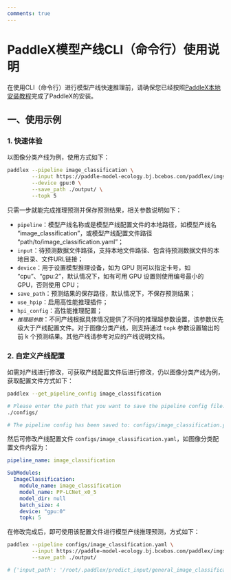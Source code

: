 ```yaml
---
comments: true
---
```


# PaddleX模型产线CLI（命令行）使用说明

在使用CLI（命令行）进行模型产线快速推理前，请确保您已经按照[PaddleX本地安装教程](../../installation/installation.md)完成了PaddleX的安装。

## 一、使用示例

### 1. 快速体验

以图像分类产线为例，使用方式如下：

```bash
paddlex --pipeline image_classification \
        --input https://paddle-model-ecology.bj.bcebos.com/paddlex/imgs/demo_image/general_image_classification_001.jpg \
        --device gpu:0 \
        --save_path ./output/ \
        --topk 5
```

只需一步就能完成推理预测并保存预测结果，相关参数说明如下：

* `pipeline`：模型产线名称或是模型产线配置文件的本地路径，如模型产线名 “image_classification”，或模型产线配置文件路径 “path/to/image_classification.yaml”；
* `input`：待预测数据文件路径，支持本地文件路径、包含待预测数据文件的本地目录、文件URL链接；
* `device`：用于设置模型推理设备，如为 GPU 则可以指定卡号，如 “cpu”、“gpu:2”，默认情况下，如有可用 GPU 设置则使用编号最小的 GPU，否则使用 CPU；
* `save_path`：预测结果的保存路径，默认情况下，不保存预测结果；
* `use_hpip`：启用高性能推理插件；
* `hpi_config`：高性能推理配置；
* _`推理超参数`_：不同产线根据具体情况提供了不同的推理超参数设置，该参数优先级大于产线配置文件。对于图像分类产线，则支持通过 `topk` 参数设置输出的前 k 个预测结果。其他产线请参考对应的产线说明文档。

### 2. 自定义产线配置

如需对产线进行修改，可获取产线配置文件后进行修改，仍以图像分类产线为例，获取配置文件方式如下：

```bash
paddlex --get_pipeline_config image_classification

# Please enter the path that you want to save the pipeline config file: (default `./`)
./configs/

# The pipeline config has been saved to: configs/image_classification.yaml
```

然后可修改产线配置文件 `configs/image_classification.yaml`，如图像分类配置文件内容为：

```yaml
pipeline_name: image_classification

SubModules:
  ImageClassification:
    module_name: image_classification
    model_name: PP-LCNet_x0_5
    model_dir: null
    batch_size: 4
    device: "gpu:0"
    topk: 5
```

在修改完成后，即可使用该配置文件进行模型产线推理预测，方式如下：

```bash
paddlex --pipeline configs/image_classification.yaml \
        --input https://paddle-model-ecology.bj.bcebos.com/paddlex/imgs/demo_image/general_image_classification_001.jpg \
        --save_path ./output/

# {'input_path': '/root/.paddlex/predict_input/general_image_classification_001.jpg', 'class_ids': [296, 170, 356, 258, 248], 'scores': array([0.62817, 0.03729, 0.03262, 0.03247, 0.03196]), 'label_names': ['ice bear, polar bear, Ursus Maritimus, Thalarctos maritimus', 'Irish wolfhound', 'weasel', 'Samoyed, Samoyede', 'Eskimo dog, husky']}
```
